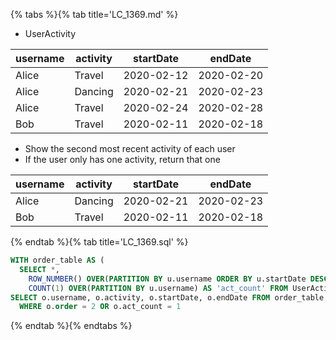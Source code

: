 {% tabs %}{% tab title='LC_1369.md' %}

* UserActivity

| username | activity | startDate  | endDate    |
| -------- | -------- | ---------- | ---------- |
| Alice    | Travel   | 2020-02-12 | 2020-02-20 |
| Alice    | Dancing  | 2020-02-21 | 2020-02-23 |
| Alice    | Travel   | 2020-02-24 | 2020-02-28 |
| Bob      | Travel   | 2020-02-11 | 2020-02-18 |

* Show the second most recent activity of each user
* If the user only has one activity, return that one

| username | activity | startDate  | endDate    |
| -------- | -------- | ---------- | ---------- |
| Alice    | Dancing  | 2020-02-21 | 2020-02-23 |
| Bob      | Travel   | 2020-02-11 | 2020-02-18 |

{% endtab %}{% tab title='LC_1369.sql' %}

```sql
WITH order_table AS (
  SELECT *,
    ROW_NUMBER() OVER(PARTITION BY u.username ORDER BY u.startDate DESC) AS 'order',
    COUNT(1) OVER(PARTITION BY u.username) AS 'act_count' FROM UserActivity u)
SELECT o.username, o.activity, o.startDate, o.endDate FROM order_table o
  WHERE o.order = 2 OR o.act_count = 1
```

{% endtab %}{% endtabs %}
